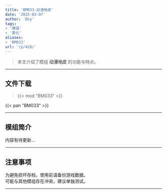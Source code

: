 ```yaml
---
title: 'BM033-动漫地皮'
date: '2025-03-07'
author: 'Bny'
tags:
- '模组'
- '美化'
aliases:
- 'BM033'
url: '/p/428/'
---
```


> 本文介绍了模组 **动漫地皮** 的功能与特点。

---

## 文件下载  

> {{< mod "BM033" >}}  

{{< pan "BM033" >}}  

---

## 模组简介

>  
内容有待更新...  

---

## 注意事项

>  
为避免损坏存档，使用前请备份游戏数据。  
可能与其他模组存在冲突，建议单独测试。  

---

